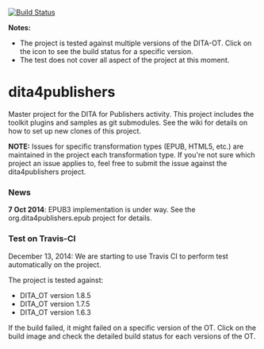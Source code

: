 [![Build Status](https://travis-ci.org/dita4publishers/dita4publishers.svg?branch=master)](https://travis-ci.org/dita4publishers/dita4publishers)

**Notes:** 
* The project is tested against multiple versions of the DITA-OT. Click on the icon to see the build status for a specific version.
* The test does not cover all aspect of the project at this moment.

dita4publishers
===============

Master project for the DITA for Publishers activity. This project includes the toolkit plugins and samples as git submodules.
See the wiki for details on how to set up new clones of this project.

**NOTE:** Issues for specific transformation types (EPUB, HTML5, etc.) are maintained in the project each transformation type. If you're not sure which project an issue applies to, feel free to submit the issue against the dita4publishers project.

### News

**7 Oct 2014**: EPUB3 implementation is under way. See the org.dita4publishers.epub project for details.

### Test on Travis-CI

December 13, 2014: We are starting to use Travis CI to perform test automatically on the project.

The project is tested against:
* DITA_OT version 1.8.5
* DITA_OT version 1.7.5
* DITA_OT version 1.6.3

If the build failed, it might failed on a specific version of the OT. Click on the build image and check the detailed build status for each versions of the OT.

